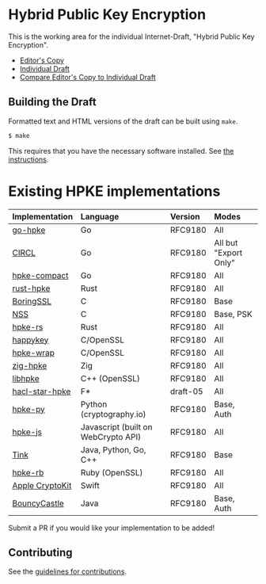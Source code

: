 # Hybrid Public Key Encryption

This is the working area for the individual Internet-Draft, "Hybrid Public Key Encryption".

* [Editor's Copy](https://cfrg.github.io/draft-irtf-cfrg-hpke/#go.draft-irtf-cfrg-hpke.html)
* [Individual Draft](https://tools.ietf.org/html/draft-irtf-cfrg-hpke)
* [Compare Editor's Copy to Individual Draft](https://cfrg.github.io/draft-irtf-cfrg-hpke/#go.draft-irtf-cfrg-hpke.diff)

## Building the Draft

Formatted text and HTML versions of the draft can be built using `make`.

```sh
$ make
```

This requires that you have the necessary software installed.  See
[the instructions](https://github.com/martinthomson/i-d-template/blob/master/doc/SETUP.md).

# Existing HPKE implementations

| Implementation                                     | Language | Version  | Modes  |
| -------------------------------------------------- |:---------|:---------|:-------|
| [go-hpke](https://github.com/cisco/go-hpke)        | Go       | RFC9180 | All    |
| [CIRCL](https://github.com/cloudflare/circl/tree/master/hpke) | Go       | RFC9180 | All but "Export Only" |
| [hpke-compact](https://github.com/jedisct1/go-hpke-compact)   | Go       | RFC9180 | All    |
| [rust-hpke](https://github.com/rozbb/rust-hpke)    | Rust     | RFC9180 | All    |
| [BoringSSL](https://boringssl.googlesource.com/boringssl/+/refs/heads/master/include/openssl/hpke.h) | C | RFC9180 | Base |
| [NSS](https://hg.mozilla.org/projects/nss/file/tip/lib/pk11wrap) | C | RFC9180 | Base, PSK |
| [hpke-rs](https://github.com/franziskuskiefer/hpke-rs)    | Rust     | RFC9180 | All    |
| [happykey](https://github.com/sftcd/happykey) | C/OpenSSL | RFC9180 | All |
| [hpke-wrap](https://github.com/danharkins/hpke-wrap) | C/OpenSSL | RFC9180 | All |
| [zig-hpke](https://github.com/jedisct1/zig-hpke) | Zig | RFC9180 | All |
| [libhpke](https://github.com/cisco/mlspp/tree/main/lib/hpke) | C++ (OpenSSL) | RFC9180 | All |
| [hacl-star-hpke](https://github.com/project-everest/hacl-star/blob/_blipp_hpke/specs/Spec.Agile.HPKE.fsti) | F\* | draft-05 | All |
| [hpke-py](https://github.com/ctz/hpke-py) | Python (cryptography.io) | RFC9180 | Base, Auth |
| [hpke-js](https://github.com/dajiaji/hpke-js) | Javascript (built on WebCrypto API) | RFC9180 | All |
| [Tink](https://developers.google.com/tink/hybrid?hl=en) | Java, Python, Go, C++ | RFC9180 | Base |
| [hpke-rb](https://github.com/sylph01/hpke-rb) | Ruby (OpenSSL) | RFC9180 | All |
| [Apple CryptoKit](https://developer.apple.com/documentation/cryptokit/hpke) | Swift | RFC9180 | All |
| [BouncyCastle](https://javadoc.io/doc/org.bouncycastle/bcprov-jdk14/1.74/org/bouncycastle/crypto/hpke/HPKE.html) | Java | RFC9180 | Base, Auth |

Submit a PR if you would like your implementation to be added!

## Contributing

See the
[guidelines for contributions](https://github.com/cfrg/draft-irtf-cfrg-hpke/blob/master/CONTRIBUTING.md).
